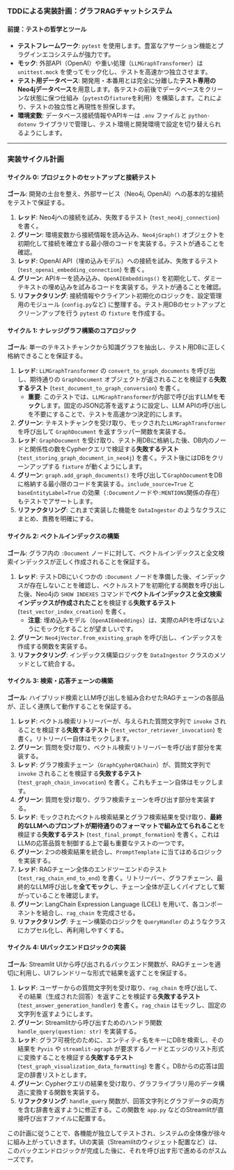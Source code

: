 ### **TDDによる実装計画：グラフRAGチャットシステム**

#### **前提：テストの哲学とツール**

*   **テストフレームワーク**: `pytest` を使用します。豊富なアサーション機能とプラグインエコシステムが強力です。
*   **モック**: 外部API（OpenAI）や重い処理（`LLMGraphTransformer`）は `unittest.mock` を使ってモック化し、テストを高速かつ独立させます。
*   **テスト用データベース**: 開発用・本番用とは完全に分離した**テスト専用のNeo4jデータベース**を用意します。各テストの前後でデータベースをクリーンな状態に保つ仕組み（`pytest`の`fixture`を利用）を構築します。これにより、テストの独立性と再現性を担保します。
*   **環境変数**: データベース接続情報やAPIキーは `.env` ファイルと `python-dotenv` ライブラリで管理し、テスト環境と開発環境で設定を切り替えられるようにします。

---

### **実装サイクル計画**

#### **サイクル 0: プロジェクトのセットアップと接続テスト**

**ゴール**: 開発の土台を整え、外部サービス（Neo4j, OpenAI）への基本的な接続をテストで保証する。

1.  **レッド**: Neo4jへの接続を試み、失敗するテスト (`test_neo4j_connection`) を書く。
2.  **グリーン**: 環境変数から接続情報を読み込み、`Neo4jGraph()` オブジェクトを初期化して接続を確立する最小限のコードを実装する。テストが通ることを確認。
3.  **レッド**: OpenAI API（埋め込みモデル）への接続を試み、失敗するテスト (`test_openai_embedding_connection`) を書く。
4.  **グリーン**: APIキーを読み込み、`OpenAIEmbeddings()` を初期化して、ダミーテキストの埋め込みを試みるコードを実装する。テストが通ることを確認。
5.  **リファクタリング**: 接続情報やクライアント初期化のロジックを、設定管理用のモジュール (`config.py`など) に整理する。テスト用DBのセットアップとクリーンアップを行う `pytest` の `fixture` を作成する。

#### **サイクル 1: ナレッジグラフ構築のコアロジック**

**ゴール**: 単一のテキストチャンクから知識グラフを抽出し、テスト用DBに正しく格納できることを保証する。

1.  **レッド**: `LLMGraphTransformer` の `convert_to_graph_documents` を呼び出し、期待通りの `GraphDocument` オブジェクトが返されることを検証する**失敗するテスト** (`test_document_to_graph_conversion`) を書く。
    *   **重要**: このテストでは、`LLMGraphTransformer`が内部で呼び出すLLMを**モック**します。固定のJSON応答を返すように設定し、LLM APIの呼び出しを不要にすることで、テストを高速かつ決定的にします。
2.  **グリーン**: テキストチャンクを受け取り、モックされた`LLMGraphTransformer`を呼び出して `GraphDocument` を返すラッパー関数を実装する。
3.  **レッド**: `GraphDocument` を受け取り、テスト用DBに格納した後、DB内のノードと関係性の数をCypherクエリで検証する**失敗するテスト** (`test_storing_graph_document_in_neo4j`) を書く。テスト後にはDBをクリーンアップする `fixture` が動くようにします。
4.  **グリーン**: `graph.add_graph_documents()` を呼び出して`GraphDocument`をDBに格納する最小限のコードを実装する。`include_source=True` と `baseEntityLabel=True` の効果（`:Document`ノードや`:MENTIONS`関係の存在）もテストでアサートします。
5.  **リファクタリング**: これまで実装した機能を `DataIngestor` のようなクラスにまとめ、責務を明確にする。

#### **サイクル 2: ベクトルインデックスの構築**

**ゴール**: グラフ内の `:Document` ノードに対して、ベクトルインデックスと全文検索インデックスが正しく作成されることを保証する。

1.  **レッド**: テストDBにいくつかの `:Document` ノードを準備した後、インデックスが存在しないことを確認し、ベクトルストアを初期化する関数を呼び出した後、Neo4jの `SHOW INDEXES` コマンドで**ベクトルインデックスと全文検索インデックスが作成されたこと**を検証する**失敗するテスト** (`test_vector_index_creation`) を書く。
    *   **注意**: 埋め込みモデル（`OpenAIEmbeddings`）は、実際のAPIを呼ばないようにモック化することが望ましいです。
2.  **グリーン**: `Neo4jVector.from_existing_graph` を呼び出し、インデックスを作成する関数を実装する。
3.  **リファクタリング**: インデックス構築ロジックを `DataIngestor` クラスのメソッドとして統合する。

#### **サイクル 3: 検索・応答チェーンの構築**

**ゴール**: ハイブリッド検索とLLM呼び出しを組み合わせたRAGチェーンの各部品が、正しく連携して動作することを保証する。

1.  **レッド**: ベクトル検索リトリーバーが、与えられた質問文字列で `invoke` されることを検証する**失敗するテスト** (`test_vector_retriever_invocation`) を書く。リトリーバー自体はモックします。
2.  **グリーン**: 質問を受け取り、ベクトル検索リトリーバーを呼び出す部分を実装する。
3.  **レッド**: グラフ検索チェーン（`GraphCypherQAChain`）が、質問文字列で `invoke` されることを検証する**失敗するテスト** (`test_graph_chain_invocation`) を書く。これもチェーン自体はモックします。
4.  **グリーン**: 質問を受け取り、グラフ検索チェーンを呼び出す部分を実装する。
5.  **レッド**: モックされたベクトル検索結果とグラフ検索結果を受け取り、**最終的なLLMへのプロンプトが期待通りのフォーマットで組み立てられること**を検証する**失敗するテスト** (`test_final_prompt_formation`) を書く。これはLLMの応答品質を制御する上で最も重要なテストの一つです。
6.  **グリーン**: 2つの検索結果を統合し、`PromptTemplate` に当てはめるロジックを実装する。
7.  **レッド**: RAGチェーン全体のエンドツーエンドのテスト (`test_rag_chain_end_to_end`) を書く。リトリーバー、グラフチェーン、最終的なLLM呼び出しを**全てモック**し、チェーン全体が正しくパイプとして繋がっていることを確認します。
8.  **グリーン**: LangChain Expression Language (LCEL) を用いて、各コンポーネントを結合し、`rag_chain` を完成させる。
9.  **リファクタリング**: チェーン構築のロジックを `QueryHandler` のようなクラスにカプセル化し、再利用しやすくする。

#### **サイクル 4: UIバックエンドロジックの実装**

**ゴール**: Streamlit UIから呼び出されるバックエンド関数が、RAGチェーンを適切に利用し、UIフレンドリーな形式で結果を返すことを保証する。

1.  **レッド**: ユーザーからの質問文字列を受け取り、`rag_chain` を呼び出して、その結果（生成された回答）を返すことを検証する**失敗するテスト** (`test_answer_generation_handler`) を書く。`rag_chain` はモックし、固定の文字列を返すようにします。
2.  **グリーン**: Streamlitから呼び出すためのハンドラ関数 `handle_query(question: str)` を実装する。
3.  **レッド**: グラフ可視化のために、エンティティ名をキーにDBを検索し、その結果を `Pyvis` や `streamlit-agraph` が要求するノードとエッジのリスト形式に変換することを検証する**失敗するテスト** (`test_graph_visualization_data_formatting`) を書く。DBからの応答は固定の辞書リストとします。
4.  **グリーン**: Cypherクエリの結果を受け取り、グラフライブラリ用のデータ構造に変換する関数を実装する。
5.  **リファクタリング**: `handle_query` 関数が、回答文字列とグラフデータの両方を含む辞書を返すように修正する。この関数を `app.py` などのStreamlitが直接呼び出すファイルに配置する。

この計画に従うことで、各機能が独立してテストされ、システムの全体像が徐々に組み上がっていきます。UIの実装（Streamlitのウィジェット配置など）は、このバックエンドロジックが完成した後に、それを呼び出す形で進めるのがスムーズです。
